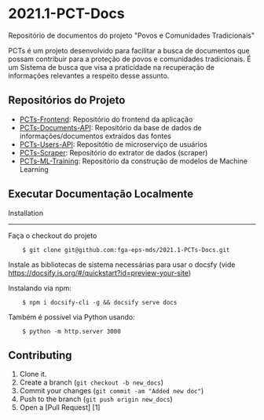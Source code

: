 # 2021.1-PCT-Docs

Repositório de documentos do projeto "Povos e Comunidades Tradicionais"

PCTs é um projeto desenvolvido para facilitar a busca de documentos que possam contribuir para a proteção de povos e comunidades tradicionais. É um Sistema de busca que visa a praticidade na recuperação de informações relevantes a respeito desse assunto.

## Repositórios do Projeto

- [PCTs-Frontend](https://github.com/fga-eps-mds/2021.1-PCTs-Frontend): Repositório do frontend da aplicação
- [PCTs-Documents-API](https://github.com/fga-eps-mds/2021.1-PCTs-Documents-API): Repositório da base de dados de informações/documentos extraídos das fontes
- [PCTs-Users-API](https://github.com/fga-eps-mds/2021.1-PCTs-Users-API): Repositótio de microserviço de usuários
- [PCTs-Scraper](https://github.com/fga-eps-mds/2021.1-PCTs-Users-Scraper): Repositório do extrator de dados (scraper)
- [PCTs-ML-Training](https://github.com/fga-eps-mds/2021.1-PCTs-ML-Training): Repositório da construção de modelos de Machine Learning

## Executar Documentação Localmente

Installation

---------------
Faça o checkout do projeto
 
        $ git clone git@github.com:fga-eps-mds/2021.1-PCTs-Docs.git

Instale as bibliotecas de sistema necessárias para usar o docsfy
(vide https://docsify.js.org/#/quickstart?id=preview-your-site)

Instalando via npm:

        $ npm i docsify-cli -g && docsify serve docs

Também é possível via Python usando:

        $ python -m http.server 3000
Contributing
-----------------
1. Clone it.
2. Create a branch (`git checkout -b new_docs`)
3. Commit your changes (`git commit -am "Added new doc"`)
4. Push to the branch (`git push origin new_docs`)
5. Open a [Pull Request] [1]
